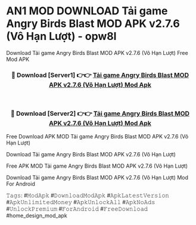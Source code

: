 # AN1 MOD DOWNLOAD Tải game Angry Birds Blast MOD APK v2.7.6 (Vô Hạn Lượt) - opw8l
Download Tải game Angry Birds Blast MOD APK v2.7.6 (Vô Hạn Lượt) Free Mod APK

<div align="center">
<h3>🔴 Download [Server1] 👉👉 <a href="https://apk-comot.site?title=Tải_game_Angry_Birds_Blast_MOD_APK_v2.7.6_(Vô_Hạn_Lượt)">Tải game Angry Birds Blast MOD APK v2.7.6 (Vô Hạn Lượt) Mod Apk</a></h3><br>

<h3>🔴 Download [Server2] 👉👉 <a href="https://apk-comot.site?title=Tải_game_Angry_Birds_Blast_MOD_APK_v2.7.6_(Vô_Hạn_Lượt)">Tải game Angry Birds Blast MOD APK v2.7.6 (Vô Hạn Lượt) Mod Apk</a></h3>
</div>


Free Download APK MOD Tải game Angry Birds Blast MOD APK v2.7.6 (Vô Hạn Lượt)

Download Tải game Angry Birds Blast MOD APK v2.7.6 (Vô Hạn Lượt) 

Free APK MOD Tải game Angry Birds Blast MOD APK v2.7.6 (Vô Hạn Lượt) 

Download Tải game Angry Birds Blast MOD APK v2.7.6 (Vô Hạn Lượt) Mod For Android

𝚃𝚊𝚐𝚜: #𝙼𝚘𝚍𝙰𝚙𝚔 #𝙳𝚘𝚠𝚗𝚕𝚘𝚊𝚍𝙼𝚘𝚍𝙰𝚙𝚔 #𝙰𝚙𝚔𝙻𝚊𝚝𝚎𝚜𝚝𝚅𝚎𝚛𝚜𝚒𝚘𝚗 #𝙰𝚙𝚔𝚄𝚗𝚕𝚒𝚖𝚒𝚝𝚎𝚍𝙼𝚘𝚗𝚎𝚢 #𝙰𝚙𝚔𝚄𝚗𝚕𝚘𝚌𝚔𝙰𝚕𝚕 #𝙰𝚙𝚔𝙽𝚘𝙰𝚍𝚜 #𝚄𝚗𝚕𝚘𝚌𝚔𝙿𝚛𝚎𝚖𝚒𝚞𝚖 #𝙵𝚘𝚛𝙰𝚗𝚍𝚛𝚘𝚒𝚍 #𝙵𝚛𝚎𝚎𝙳𝚘𝚠𝚗𝚕𝚘𝚊𝚍 #home_design_mod_apk